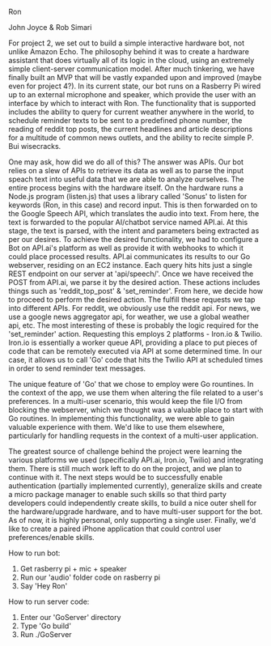 Ron

John Joyce & Rob Simari

For project 2, we set out to build a simple interactive hardware bot, not unlike Amazon Echo. The philosophy behind it was to create a hardware assistant that does virtually all of its logic in the cloud, using an extremely simple client-server communication model. After much tinkering, we have finally built an MVP that will be vastly expanded upon and improved (maybe even for project 4?). In its current state, our bot runs on a Rasberry Pi wired up to an external microphone and speaker, which provide the user with an interface by which to interact with Ron. The functionality that is supported includes the ability to query for current weather anywhere in the world, to schedule reminder texts to be sent to a predefined phone number, the reading of reddit top posts, the current headlines and article descriptions for a multitude of common news outlets, and the ability to recite simple P. Bui wisecracks.

One may ask, how did we do all of this? The answer was APIs. Our bot relies on a slew of APIs to retrieve its data as well as to parse the input speach text into useful data that we are able to analyze ourselves. The entire process begins with the hardware itself. On the hardware runs a Node.js program (listen.js) that uses a library called 'Sonus' to listen for keywords (Ron, in this case) and record input. This is then forwarded on to the Google Speech API, which translates the audio into text. From here, the text is forwarded to the popular AI/chatbot service named API.ai. At this stage, the text is parsed, with the intent and parameters being extracted as per our desires. To achieve the desired functionality, we had to configure a Bot on API.ai's platform as well as provide it with webhooks to which it could place processed results. API.ai communicates its results to our Go webserver, residing on an EC2 instance. Each query hits hits just a single REST endpoint on our server at 'api/speech/'. Once we have received the POST from API.ai, we parse it by the desired action. These actions includes things such as 'reddit_top_post' & 'set_reminder'. From here, we decide how to proceed to perform the desired action. The fulfill these requests we tap into different APIs. For reddit, we obviously use the reddit api. For news, we use a google news aggregator api, for weather, we use a global weather api, etc. The most interesting of these is probably the logic required for the 'set_reminder' action. Requesting this employs 2 platforms - Iron.io & Twilio. Iron.io is essentially a worker queue API, providing a place to put pieces of code that can be remotely executed via API at some determined time. In our case, it allows us to call 'Go' code that hits the Twilio API at scheduled times in order to send reminder text messages. 

The unique feature of 'Go' that we chose to employ were Go rountines. In the context of the app, we use them when altering the file related to a user's preferences. In a multi-user scenario, this would keep the file I/O from blocking the webserver, which we thought was a valuable place to start with Go routines. In implementing this functionality, we were able to gain valuable experience with them. We'd like to use them elsewhere, particularly for handling requests in the context of a multi-user application.  

The greatest source of challenge behind the project were learning the various platforms we used (specifically API.ai, Iron.io, Twilio) and integrating them. There is still much work left to do on the project, and we plan to continue with it. The next steps would be to successfully enable authentication (partially implemented currently), generalize skills and create a micro package manager to enable such skills so that third party developers could independently create skills, to build a nice outer shell for the hardware/upgrade hardware, and to have multi-user support for the bot. As of now, it is highly personal, only supporting a single user. Finally, we'd like to create a paired iPhone application that could control user preferences/enable skills. 

How to run bot:

1. Get rasberry pi + mic + speaker
2. Run our 'audio' folder code on rasberry pi
3. Say 'Hey Ron'

How to run server code: 

1. Enter our 'GoServer' directory
2. Type 'Go build'
3. Run ./GoServer


